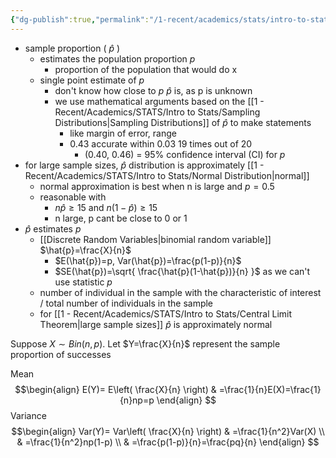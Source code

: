 ```yaml
---
{"dg-publish":true,"permalink":"/1-recent/academics/stats/intro-to-stats/sample-proportion/","created":"2024-04-01T13:34:06.182-04:00","updated":"2025-07-07T17:21:02.522-04:00"}
---
```


- sample proportion ( $\hat{p}$ )  
	- estimates the population proportion $p$
		- proportion of the population that would do x
	- single point estimate of $p$ 
		- don't know how close to $p$ $\hat{p}$ is, as p is unknown
		- we use mathematical arguments based on the [[1 - Recent/Academics/STATS/Intro to Stats/Sampling Distributions\|Sampling Distributions]] of $\hat{p}$ to make statements
			- like margin of error, range
			- 0.43 accurate within 0.03 19 times out of 20
				- (0.40, 0.46) = 95% confidence interval (CI) for $p$
- for large sample sizes, $\hat{p}$ distribution is approximately [[1 - Recent/Academics/STATS/Intro to Stats/Normal Distribution\|normal]]
	- normal approximation is best when n is large and $p = 0.5$
	- reasonable with 
		- $n \hat{p}\geq 15\text{ and }n(1-\hat{p})\geq 15$
		- n large, p cant be close to 0 or 1
- $\hat{p}$ estimates $p$
	- [[Discrete Random Variables\|binomial random variable]] $\hat{p}=\frac{X}{n}$
		- $E(\hat{p})=p, Var(\hat{p})=\frac{p(1-p)}{n}$
		- $SE(\hat{p})=\sqrt{ \frac{\hat{p}(1-\hat{p})}{n} }$ as we can't use statistic $p$
	-  number of individual in the sample with the characteristic of interest / total number of individuals in the sample
	- for [[1 - Recent/Academics/STATS/Intro to Stats/Central Limit Theorem\|large sample sizes]] $\hat{p}$ is approximately normal

Suppose $X \sim Bin(n,p)$. Let $Y=\frac{X}{n}$ represent the sample proportion of successes

Mean$$\begin{align}
  E(Y)=  E\left( \frac{X}{n} \right) & =\frac{1}{n}E(X)=\frac{1}{n}np=p
\end{align}
$$Variance $$\begin{align}
Var(Y)= Var\left( \frac{X}{n} \right)   & =\frac{1}{n^2}Var(X) \\
 & =\frac{1}{n^2}np(1-p) \\
 & =\frac{p(1-p)}{n}=\frac{pq}{n}
\end{align}
$$

